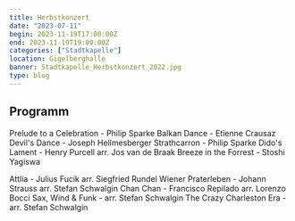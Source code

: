 ```yaml
---
title: Herbstkonzert
date: "2023-07-11"
begin: 2023-11-19T17:00:00Z
end: 2023-11-19T19:00:00Z
categories: ["Stadtkapelle"]
location: Gigelberghalle
banner: Stadtkapelle_Herbstkonzert_2022.jpg
type: blog
---
```

## Programm

Prelude to a Celebration - Philip Sparke
Balkan Dance - Etienne Crausaz
Devil's Dance - Joseph Hellmesberger
Strathcarron - Philip Sparke
Dido's Lament - Henry Purcell arr. Jos van de Braak
Breeze in the Forrest - Stoshi Yagiswa

Attlia - Julius Fucik arr. Siegfried Rundel
Wiener Praterleben - Johann Strauss arr. Stefan Schwalgin
Chan Chan - Francisco Repilado arr. Lorenzo Bocci
Sax, Wind & Funk - arr. Stefan Schwalgin
The Crazy Charleston Era - arr. Stefan Schwalgin

